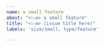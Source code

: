 ```yaml
---
name: a small feature
about: "<📉⚙> a small feature"
title: "<📉⚙> (issue title here)"
labels: 'size/small, type/feature'

---
```



